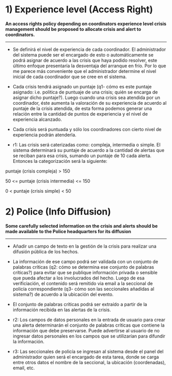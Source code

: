 # 1) Experience level (Access Right)
**An access rights policy depending on coordinators experience level crisis management should be proposed to allocate crisis and alert to coordinators.**

---

* Se definirá el nivel de experiencia de cada coordinador. El administrador del sistema puede ser el encargado de esto o automáticamente se podrá asignar de acuerdo a las crisis que haya podido resolver, este último enfoque presentaría la desventaja del arranque en frío. Por lo que me parece más conveniente que el administrador determine el nivel inicial de cada coordinador que se cree en el sistema. 

* Cada crisis tendrá asignado un puntaje (q1- cómo es este puntaje asignado: i.e. politica de puntuaje de una crisis; quién se encarga de asignar dicho puntaje?). Luego cuando una crisis sea atendida por un coordinador, éste aumenta la valoración de su experiencia de acuerdo al puntaje de la crisis atendida, de esta forma podemos generar una relación entre la cantidad de puntos de experiencia y el nivel de experiencia alcanzado.

* Cada crisis será puntuada y sólo los coordinadores con cierto nivel de experiencia podrán atenderla.

* r1: Las crisis será caterizadas como: compleja, intermedia o simple. El sistema determinará su puntaje de acuerdo a la cantidad de alertas que se reciban para esa crisis, sumando un puntaje de 10 cada alerta.
Entonces la categorización será la siguiente:

puntaje (crisis compleja) > 150

50 <= puntaje (crisis intermedia) <= 150

0 < puntaje (crisis simple) < 50

# 2) Police (Info Diffusion)
**Some carefully selected information on the crisis and alerts should be made available to the Police headquarters for its diffusion**

---

* Añadir un campo de texto en la gestión de la crisis para realizar una difusión pública de los hechos.

* La información de ese campo podrá ser validada con un conjunto de palabras críticas (q2: cómo se determina ese conjunto de palabras críticas?) para evitar que se publique información privada o sensible que pueda afectar a los involucrados del hecho. Luego de esa verificiación, el contenido será remitido via email a la seccional de policía correspondiente (q3- cómo son las seccionales añadidas al sistema?) de acuerdo a la ubicación del evento.

* El conjunto de palabras críticas podrá ser extraído a partir de la información recibida en las alertas de la crisis.

* r2: Los campos de datos personales en la entrada de usuario para crear una alerta determinarán el conjunto de palabras críticas que contiene la información que debe preservarse. Puede advertirse al usuario de no ingresar datos personales en los campos que se utilizarían para difundir la información.

* r3: Las seccionales de policía se ingresan al sistema desde el panel del administrador quien será el encargado de esta tarea, donde se carga entre otros datos el nombre de la seccional, la ubicación (coordenadas), email, etc.